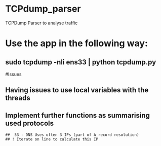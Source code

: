 # TCPdump_parser
TCPDump Parser to analyse traffic

# Use the app in the following way:
## sudo tcpdump -nli ens33 | python tcpdump.py

#Issues
## Having issues to use local variables with the threads
## Implement further functions as summarising used protocols
	##  53 - DNS Uses often 3 IPs (part of A record resolution)
	## ! Iterate on line to calculate this IP
